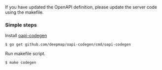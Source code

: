 If you have updated the OpenAPI definition, please update the server code using the makefile.

### Simple steps

Install [oapi-codegen](https://github.com/deepmap/oapi-codegen)
```
$ go get github.com/deepmap/oapi-codegen/cmd/oapi-codegen
```

Run makefile script.

```
$ make codegen
```
